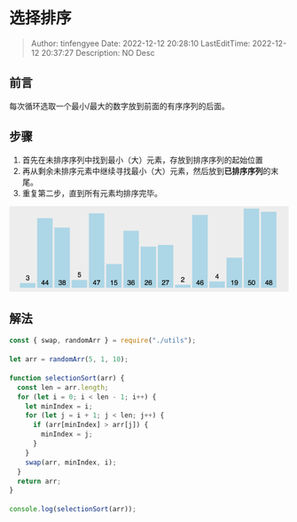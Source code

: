 # 选择排序 <!-- omit in toc -->

> Author: tinfengyee
> Date: 2022-12-12 20:28:10
> LastEditTime: 2022-12-12 20:37:27
> Description: NO Desc

## 前言

每次循环选取一个最小/最大的数字放到前面的有序序列的后面。

## 步骤

1. 首先在未排序序列中找到最小（大）元素，存放到排序序列的起始位置
2. 再从剩余未排序元素中继续寻找最小（大）元素，然后放到**已排序序列**的末尾。
3. 重复第二步，直到所有元素均排序完毕。

![selectionSort.gif](./选择排序.assets/1616753235226-f311a455-f754-4849-92c8-3d80909aa944.gif)

## 解法

```js
const { swap, randomArr } = require("./utils");

let arr = randomArr(5, 1, 10);

function selectionSort(arr) {
  const len = arr.length;
  for (let i = 0; i < len - 1; i++) {
    let minIndex = i;
    for (let j = i + 1; j < len; j++) {
      if (arr[minIndex] > arr[j]) {
        minIndex = j;
      }
    }
    swap(arr, minIndex, i);
  }
  return arr;
}

console.log(selectionSort(arr));

```

